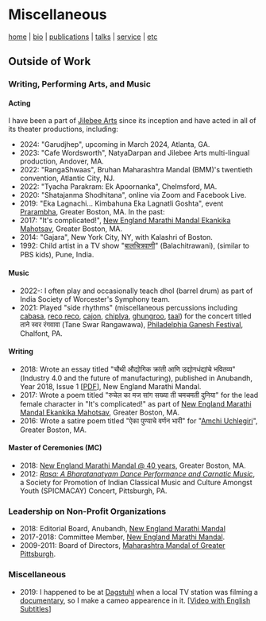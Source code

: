 # Miscellaneous
[home](index.html) \| [bio](bio.html) \| [publications](publications.html) \| [talks](talks.html) \| [service](service.html) \| [etc](etc.html)

## Outside of Work

### Writing, Performing Arts, and Music

#### Acting
I have been a part of [Jilebee Arts](https://jilebeearts.org/) since its inception and have acted in all of its theater productions, including:
- 2024: "Garudjhep", upcoming in March 2024, Atlanta, GA.
- 2023: "Cafe Wordsworth", NatyaDarpan and Jilebee Arts multi-lingual production, Andover, MA. 
- 2022: "RangaShwaas", Bruhan Maharashtra Mandal (BMM)'s twentieth convention, Atlantic City, NJ.
- 2022: "Tyacha Parakram: Ek Apoornanka", Chelmsford, MA.
- 2020: "Shatajanma Shodhitana", online via Zoom and Facebook Live.
- 2019: "Eka Lagnachi... Kimbahuna Eka Lagnatli Goshta",  event [Prarambha](https://jilebeearts.org/past-events-1), Greater Boston, MA.
In the past: 
- 2017: "It's complicated!", [New England Marathi Mandal Ekankika Mahotsav](https://www.facebook.com/events/1455834907857596/), Greater Boston, MA.
- 2014: "Gajara", New York City, NY, with Kalashri of Boston.
- 1992: Child artist in a TV show "[बालचित्रवाणी](https://mr.wikipedia.org/wiki/%E0%A4%AC%E0%A4%BE%E0%A4%B2%E0%A4%9A%E0%A4%BF%E0%A4%A4%E0%A5%8D%E0%A4%B0%E0%A4%B5%E0%A4%BE%E0%A4%A3%E0%A5%80)" (Balachitrawani), (similar to PBS kids), Pune, India. 

#### Music
- 2022-: I often play and occasionally teach dhol (barrel drum) as part of India Society of Worcester's Symphony team.
- 2021: Played "side rhythms" (miscellaneous percussions including [cabasa](https://en.wikipedia.org/wiki/Cabasa), [reco reco](https://en.wikipedia.org/wiki/Reco-reco), [cajon](https://en.wikipedia.org/wiki/Caj%C3%B3n), [chiplya](https://en.wikipedia.org/wiki/Khartal), [ghungroo](https://en.wikipedia.org/wiki/Ghungroo), [taal](https://en.wikipedia.org/wiki/Taal_(instrument))) for the concert titled ताने स्वर रंगवावा (Tane Swar Rangawawa), [Philadelphia Ganesh Festival](http://www.philadelphiaganeshfestival.org/), Chalfont, PA.

#### Writing
- 2018: Wrote an essay titled "चौथी औद्योगिक क्रांती आणि उद्योगधंद्यांचे भवितव्य" (Industry 4.0 and the future of manufacturing), published in Anubandh, Year 2018, Issue 1 \[[PDF](http://www.nemm.org/images/Anubandh/Anubandh_April18.pdf)\], New England Marathi Mandal. 
- 2017: Wrote a poem titled "रुचेल का मज सांग सख्या ती चमचमती दुनिया" for the lead female character in "It's complicated!" as part of [New England Marathi Mandal Ekankika Mahotsav](https://www.facebook.com/events/1455834907857596/), Greater Boston, MA.
- 2016: Wrote a satire poem titled "ऐका पुण्याचे वर्णन भारी" for "[Amchi Uchlegiri](https://www.facebook.com/events/1701769383404252/)", Greater Boston, MA.

#### Master of Ceremonies (MC)
- 2018: [New England Marathi Mandal @ 40 years](https://www.facebook.com/events/2186358504707846/), Greater Boston, MA.
- 2012: [*Rasa: A Bharatanatyam Dance Performance and Carnatic Music*](http://www.andrew.cmu.edu/user/macay/events/rasa.jpg), a Society for Promotion of Indian Classical Music and Culture Amongst Youth (SPICMACAY) Concert, Pittsburgh, PA.

### Leadership on Non-Profit Organizations
- 2018: Editorial Board, Anubandh, [New England Marathi Mandal](http://www.nemm.org/)
- 2017-2018: Committee Member, [New England Marathi Mandal](http://www.nemm.org).
- 2009-2011: Board of Directors, [Maharashtra Mandal of Greater Pittsburgh](http://www.mmpgh.org).

### Miscellaneous
- 2019: I happened to be at [Dagstuhl](https://www.dagstuhl.de/) when a local TV station was filming a [documentary](https://www.sr-mediathek.de/index.php?seite=7&id=73351), so I make a cameo appearence in it. \[[Video with English Subtitles](https://www.dagstuhl.de/fileadmin/redaktion/Presse/Pressespiegel/2019-05-02-wims.htm)\]
